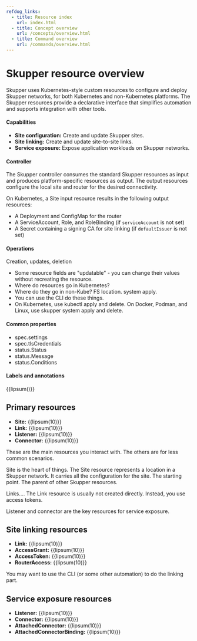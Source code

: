 ```yaml
---
refdog_links:
  - title: Resource index
    url: index.html
  - title: Concept overview
    url: /concepts/overview.html
  - title: Command overview
    url: /commands/overview.html
---
```


# Skupper resource overview

Skupper uses Kubernetes-style custom resources to configure and deploy
Skupper networks, for both Kubernetes and non-Kubernetes platforms.
The Skupper resources provide a declarative interface that simplifies
automation and supports integration with other tools.

#### Capabilities

- **Site configuration:** Create and update Skupper sites.
- **Site linking:** Create and update site-to-site links.
- **Service exposure:** Expose application workloads on Skupper
  networks.

#### Controller

The Skupper controller consumes the standard Skupper resources as
input and produces platform-specific resources as output.  The output
resources configure the local site and router for the desired
connectivity.

On Kubernetes, a Site input resource results in the following output
resources:

- A Deployment and ConfigMap for the router
- A ServiceAccount, Role, and RoleBinding (if `serviceAccount` is
  not set)
- A Secret containing a signing CA for site linking (if
  `defaultIssuer` is not set)

#### Operations

Creation, updates, deletion

- Some resource fields are "updatable" - you can change their values
  without recreating the resource.
- Where do resources go in Kubernetes?
- Where do they go in non-Kube?  FS location.  system apply.
- You can use the CLI do these things.
- On Kubernetes, use kubectl apply and delete.  On Docker, Podman, and
  Linux, use skupper system apply and delete.

#### Common properties

- spec.settings
- spec.tlsCredentials
- status.Status
- status.Message
- status.Conditions

#### Labels and annotations

{{lipsum()}}

## Primary resources

- **Site:** {{lipsum(10)}}
- **Link:** {{lipsum(10)}}
- **Listener:** {{lipsum(10)}}
- **Connector:** {{lipsum(10)}}

These are the main resources you interact with.  The others are for
less common scenarios.

Site is the heart of things.  The Site resource represents a location
in a Skupper network.  It carries all the configuration for the site.
The starting point.  The parent of other Skupper resources.

Links....  The Link resource is usually not created directly.
Instead, you use access tokens.

Listener and connector are the key resources for service exposure.

## Site linking resources

- **Link:** {{lipsum(10)}}
- **AccessGrant:** {{lipsum(10)}}
- **AccessToken:** {{lipsum(10)}}
- **RouterAccess:** {{lipsum(10)}}

You may want to use the CLI (or some other automation) to do the
linking part.

## Service exposure resources

- **Listener:** {{lipsum(10)}}
- **Connector:** {{lipsum(10)}}
- **AttachedConnector:** {{lipsum(10)}}
- **AttachedConnectorBinding:** {{lipsum(10)}}

<!-- ## Hello World using YAML -->

<!-- Site West: -->

<!-- ~~~ -->
<!-- apiVersion: skupper.io/v2alpha1 -->
<!-- kind: Site -->
<!-- metadata: -->
<!--   name: west -->
<!--   namespace: hello-world-west -->
<!-- spec: -->
<!--   linkAccess: default -->
<!-- --- -->
<!-- apiVersion: skupper.io/v2alpha1 -->
<!-- kind: Listener -->
<!-- metadata: -->
<!--   name: backend -->
<!--   namespace: hello-world-west -->
<!-- spec: -->
<!--   routingKey: backend -->
<!--   port: 8080 -->
<!--   host: backend -->
<!-- ~~~ -->

<!-- ~~~ -->
<!-- skupper token issue ~/west-token.yaml -->
<!-- ~~~ -->

<!-- Site East: -->

<!-- ~~~ -->
<!-- apiVersion: skupper.io/v2alpha1 -->
<!-- kind: Site -->
<!-- metadata: -->
<!--   name: east -->
<!--   namespace: hello-world-east -->
<!-- --- -->
<!-- apiVersion: skupper.io/v2alpha1 -->
<!-- kind: Connector -->
<!-- metadata: -->
<!--   name: backend -->
<!--   namespace: hello-world-east -->
<!-- spec: -->
<!--   routingKey: backend -->
<!--   port: 8080 -->
<!--   selector: app=backend -->
<!-- ~~~ -->

<!-- ~~~ -->
<!-- skupper token redeem ~/west-token.yaml -->
<!-- ~~~ -->
